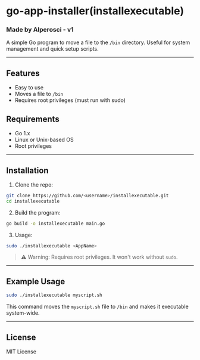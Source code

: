 # go-app-installer(installexecutable)

### Made by Alperosci - v1

A simple Go program to move a file to the `/bin` directory. Useful for system management and quick setup scripts.

---

## Features

- Easy to use
- Moves a file to `/bin`
- Requires root privileges (must run with sudo)

## Requirements

- Go 1.x
- Linux or Unix-based OS
- Root privileges

---

## Installation

1. Clone the repo:
```bash
git clone https://github.com/<username>/installexecutable.git
cd installexecutable
```

2. Build the program:
```bash
go build -o installexecutable main.go
```

3. Usage:
```bash
sudo ./installexecutable <AppName>
```

> ⚠️ Warning: Requires root privileges. It won't work without `sudo`.

---

## Example Usage

```bash
sudo ./installexecutable myscript.sh
```

This command moves the `myscript.sh` file to `/bin` and makes it executable system-wide.

---

## License

MIT License
